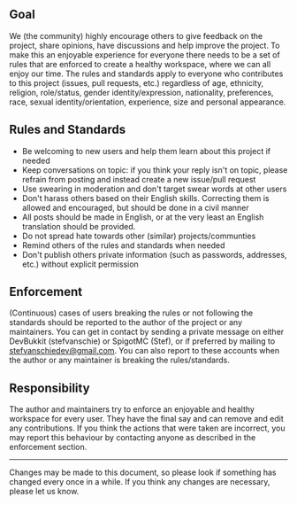 ## Goal

We (the community) highly encourage others to give feedback on the project, share opinions, have discussions and help improve the project.
To make this an enjoyable experience for everyone there needs to be a set of rules that are enforced to create a healthy workspace, where we
can all enjoy our time. The rules and standards apply to everyone who contributes to this project (issues, pull requests, etc.) regardless
of age, ethnicity, religion, role/status, gender identity/expression, nationality, preferences, race, sexual identity/orientation,
experience, size and personal appearance.

## Rules and Standards

* Be welcoming to new users and help them learn about this project if needed
* Keep conversations on topic: if you think your reply isn't on topic, please refrain from posting and instead create a new issue/pull request
* Use swearing in moderation and don't target swear words at other users
* Don't harass others based on their English skills. Correcting them is allowed and encouraged, but should be done in a civil manner
* All posts should be made in English, or at the very least an English translation should be provided.
* Do not spread hate towards other (similar) projects/communties
* Remind others of the rules and standards when needed
* Don't publish others private information (such as passwords, addresses, etc.) without explicit permission

## Enforcement

(Continuous) cases of users breaking the rules or not following the standards should be reported to the author of the project or
any maintainers. You can get in contact by sending a private message on either DevBukkit (stefvanschie) or SpigotMC (Stef), or if
preferred by mailing to stefvanschiedev@gmail.com. You can also report to these accounts when the author or any maintainer is breaking the
rules/standards.

## Responsibility

The author and maintainers try to enforce an enjoyable and healthy workspace for every user. They have the final say and can remove and edit
any contributions. If you think the actions that were taken are incorrect, you may report this behaviour by contacting anyone as described in the
enforcement section.

---

Changes may be made to this document, so please look if something has changed every once in a while. If you think any changes are necessary,
please let us know.
